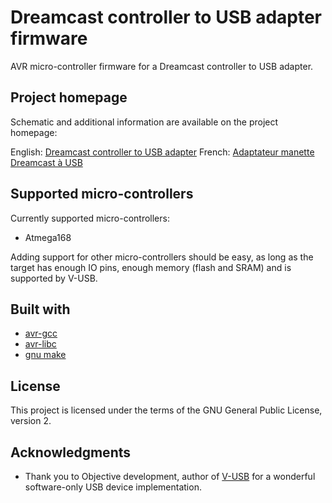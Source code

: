 # Dreamcast controller to USB adapter firmware

AVR micro-controller firmware for a Dreamcast controller to USB adapter.

## Project homepage

Schematic and additional information are available on the project homepage:

English: [Dreamcast controller to USB adapter](http://www.raphnet.net/electronique/dreamcast_usb/index_en.php)
French: [Adaptateur manette Dreamcast à USB](http://www.raphnet.net/electronique/dreamcast_usb/index.php)

## Supported micro-controllers

Currently supported micro-controllers:

* Atmega168

Adding support for other micro-controllers should be easy, as long as the target has enough
IO pins, enough memory (flash and SRAM) and is supported by V-USB.

## Built with

* [avr-gcc](https://gcc.gnu.org/wiki/avr-gcc)
* [avr-libc](http://www.nongnu.org/avr-libc/)
* [gnu make](https://www.gnu.org/software/make/manual/make.html)

## License

This project is licensed under the terms of the GNU General Public License, version 2.

## Acknowledgments

* Thank you to Objective development, author of [V-USB](https://www.obdev.at/products/vusb/index.html) for a wonderful software-only USB device implementation.
